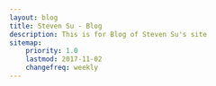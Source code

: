 ```yaml
---
layout: blog
title: Steven Su - Blog
description: This is for Blog of Steven Su's site
sitemap:
    priority: 1.0
    lastmod: 2017-11-02
    changefreq: weekly
---
```

